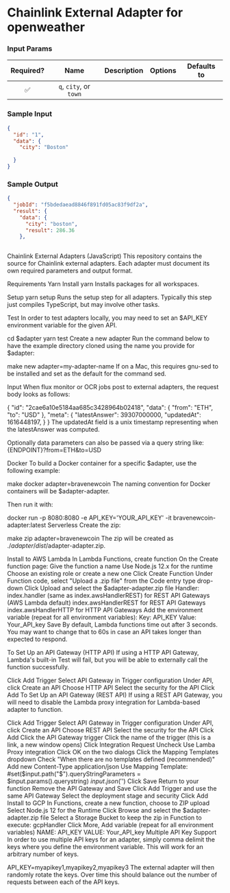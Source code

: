 # Chainlink External Adapter for openweather

### Input Params

| Required? |            Name            |               Description                |       Options       | Defaults to |
| :-------: | :------------------------: | :--------------------------------------: | :-----------------: | :---------: |
|    ✅     | `q`, `city`, or `town`  |          |

### Sample Input

```json
{
  "id": "1",
  "data": {
    "city": "Boston"
    
  }
}
```

### Sample Output

```json
{
  "jobId": "f5bdedaead8846f891fd05ac83f9df2a",
  "result": {
    "data": {
      "city": "boston",
      "result": 286.36
    },
    
```
Chainlink External Adapters (JavaScript)
This repository contains the source for Chainlink external adapters. Each adapter must document its own required parameters and output format.

Requirements
Yarn
Install
yarn
Installs packages for all workspaces.

Setup
yarn setup
Runs the setup step for all adapters. Typically this step just compiles TypeScript, but may involve other tasks.

Test
In order to test adapters locally, you may need to set an $API_KEY environment variable for the given API.

cd $adapter
yarn test
Create a new adapter
Run the command below to have the example directory cloned using the name you provide for $adapter:

make new adapter=my-adapter-name
If on a Mac, this requires gnu-sed to be installed and set as the default for the command sed.

Input
When flux monitor or OCR jobs post to external adapters, the request body looks as follows:

{
  "id": "2cae6a10e5184aa685c3428964b02418",
  "data": { "from": "ETH", "to": "USD" },
  "meta": {
    "latestAnswer": 39307000000,
    "updatedAt": 1616448197,
  }
}
The updatedAt field is a unix timestamp representing when the latestAnswer was computed.

Optionally data parameters can also be passed via a query string like: {ENDPOINT}?from=ETH&to=USD

Docker
To build a Docker container for a specific $adapter, use the following example:

make docker adapter=bravenewcoin
The naming convention for Docker containers will be $adapter-adapter.

Then run it with:

docker run -p 8080:8080 -e API_KEY='YOUR_API_KEY' -it bravenewcoin-adapter:latest
Serverless
Create the zip:

make zip adapter=bravenewcoin
The zip will be created as ./$adapter/dist/$adapter-adapter.zip.

Install to AWS Lambda
In Lambda Functions, create function
On the Create function page:
Give the function a name
Use Node.js 12.x for the runtime
Choose an existing role or create a new one
Click Create Function
Under Function code, select "Upload a .zip file" from the Code entry type drop-down
Click Upload and select the $adapter-adapter.zip file
Handler:
index.handler (same as index.awsHandlerREST) for REST API Gateways (AWS Lambda default)
index.awsHandlerREST for REST API Gateways
index.awsHandlerHTTP for HTTP API Gateways
Add the environment variable (repeat for all environment variables):
Key: API_KEY
Value: Your_API_key
Save
By default, Lambda functions time out after 3 seconds. You may want to change that to 60s in case an API takes longer than expected to respond.

To Set Up an API Gateway (HTTP API)
If using a HTTP API Gateway, Lambda's built-in Test will fail, but you will be able to externally call the function successfully.

Click Add Trigger
Select API Gateway in Trigger configuration
Under API, click Create an API
Choose HTTP API
Select the security for the API
Click Add
To Set Up an API Gateway (REST API)
If using a REST API Gateway, you will need to disable the Lambda proxy integration for Lambda-based adapter to function.

Click Add Trigger
Select API Gateway in Trigger configuration
Under API, click Create an API
Choose REST API
Select the security for the API
Click Add
Click the API Gateway trigger
Click the name of the trigger (this is a link, a new window opens)
Click Integration Request
Uncheck Use Lamba Proxy integration
Click OK on the two dialogs
Click the Mapping Templates dropdown
Check "When there are no templates defined (recommended)"
Add new Content-Type application/json
Use Mapping Template:
#set($input.path("$").queryStringParameters = $input.params().querystring)
$input.json('$')
Click Save
Return to your function
Remove the API Gateway and Save
Click Add Trigger and use the same API Gateway
Select the deployment stage and security
Click Add
Install to GCP
In Functions, create a new function, choose to ZIP upload
Select Node.js 12 for the Runtime
Click Browse and select the $adapter-adapter.zip file
Select a Storage Bucket to keep the zip in
Function to execute: gcpHandler
Click More, Add variable (repeat for all environment variables)
NAME: API_KEY
VALUE: Your_API_key
Multiple API Key Support
In order to use multiple API keys for an adapter, simply comma delimit the keys where you define the environment variable. This will work for an arbitrary number of keys.

API_KEY=myapikey1,myapikey2,myapikey3
The external adapter will then randomly rotate the keys. Over time this should balance out the number of requests between each of the API keys.